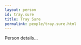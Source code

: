 ```yaml
---
layout: person
id: tray.sure
title: Tray Sure
permalink: people/tray.sure.html
---
```


Person details...